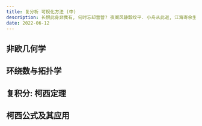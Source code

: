 ```yaml
---
title: 复分析 可视化方法 (中)
description: 长恨此身非我有, 何时忘却营营? 夜阑风静縠纹平. 小舟从此逝, 江海寄余生.
date: 2022-06-12
---
```


## 非欧几何学

## 环绕数与拓扑学

## 复积分: 柯西定理

## 柯西公式及其应用
